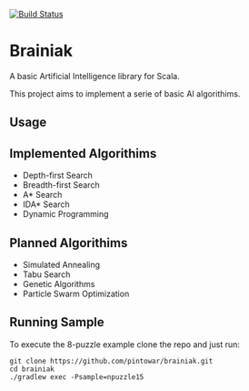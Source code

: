 [![Build Status](https://travis-ci.org/pintowar/brainiak.svg?branch=master)](https://travis-ci.org/pintowar/brainiak)

Brainiak
=======

A basic Artificial Intelligence library for Scala.

This project aims to implement a serie of basic AI algorithims.

## Usage

## Implemented Algorithims

- Depth-first Search
- Breadth-first Search
- A* Search
- IDA* Search
- Dynamic Programming

## Planned Algorithims

- Simulated Annealing
- Tabu Search
- Genetic Algorithms
- Particle Swarm Optimization

## Running Sample

To execute the 8-puzzle example clone the repo and just run:

    git clone https://github.com/pintowar/brainiak.git
    cd brainiak
    ./gradlew exec -Psample=npuzzle15


